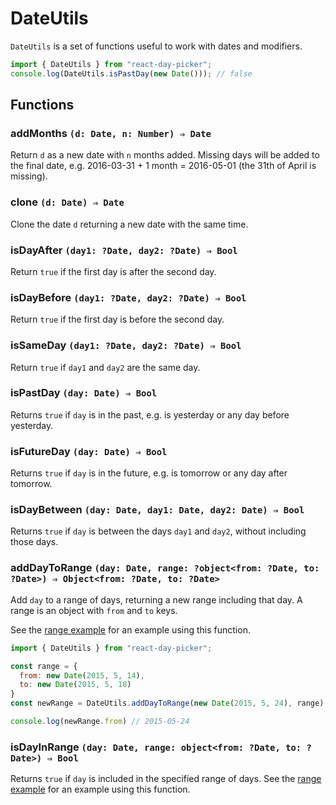 # DateUtils

`DateUtils` is a set of functions useful to work with dates and modifiers.

```js
import { DateUtils } from "react-day-picker";
console.log(DateUtils.isPastDay(new Date())); // false
```

## Functions

### addMonths `(d: Date, n: Number) ⇒ Date`

Return `d` as a new date with `n` months added. Missing days will be added to the final date, e.g. 2016-03-31 + 1 month = 2016-05-01 (the 31th of April is missing).

### clone `(d: Date) ⇒ Date`

Clone the date `d` returning a new date with the same time.

### isDayAfter `(day1: ?Date, day2: ?Date) ⇒ Bool`

Return `true` if the first day is after the second day.

### isDayBefore `(day1: ?Date, day2: ?Date) ⇒ Bool`

Return `true` if the first day is before the second day.

### isSameDay `(day1: ?Date, day2: ?Date) ⇒ Bool`

Return `true` if `day1` and `day2` are the same day.

### isPastDay `(day: Date) ⇒ Bool`

Returns `true` if `day` is in the past, e.g. is yesterday or any day before yesterday.

### isFutureDay `(day: Date) ⇒ Bool`

Returns `true` if `day` is in the future, e.g. is tomorrow or any day after tomorrow.

### isDayBetween `(day: Date, day1: Date, day2: Date) ⇒ Bool`

Returns `true` if `day` is between the days `day1` and `day2`, without including those days.

### addDayToRange `(day: Date, range: ?object<from: ?Date, to: ?Date>) ⇒ Object<from: ?Date, to: ?Date>`

Add `day` to a range of days, returning a new range including that day. A range is an object with `from` and `to` keys.

See the [range example](http://react-day-picker.js.org/examples?range) for an example using this function.

```js
import { DateUtils } from "react-day-picker";

const range = {
  from: new Date(2015, 5, 14),
  to: new Date(2015, 5, 18)
}
const newRange = DateUtils.addDayToRange(new Date(2015, 5, 24), range);

console.log(newRange.from) // 2015-05-24
```

### isDayInRange `(day: Date, range: object<from: ?Date, to: ?Date>) ⇒ Bool`

Returns `true` if `day` is included in the specified range of days.  See the [range example](http://react-day-picker.js.org/examples?range) for an example using this function.
